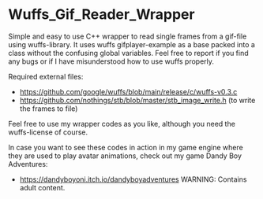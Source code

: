 # Wuffs_Gif_Reader_Wrapper

Simple and easy to use C++ wrapper to read single frames from a gif-file using wuffs-library. It uses wuffs gifplayer-example as a base packed into a class without the confusing global variables. Feel free to report if you find any bugs or if I have misunderstood how to use wuffs properly.

Required external files:
- https://github.com/google/wuffs/blob/main/release/c/wuffs-v0.3.c
- https://github.com/nothings/stb/blob/master/stb_image_write.h (to write the frames to file)

Feel free to use my wrapper codes as you like, although you need the wuffs-license of course.

In case you want to see these codes in action in my game engine where they are used to play avatar animations, check out my game Dandy Boy Adventures:
- https://dandyboyoni.itch.io/dandyboyadventures WARNING: Contains adult content.
